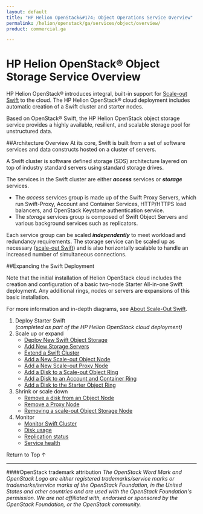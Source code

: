 ```yaml
---
layout: default
title: "HP Helion OpenStack&#174; Object Operations Service Overview"
permalink: /helion/openstack/ga/services/object/overview/
product: commercial.ga

---
```

<!--UNDER REVISION-->

<script>

function PageRefresh {
onLoad="window.refresh"
}

PageRefresh();

</script>

<!--
<p style="font-size: small;"> <a href="/helion/openstack/services/networking/overview/">&#9664; PREV</a> | <a href="/helion/openstack/services/overview/">&#9650; UP</a> | <a href="/helion/openstack/services/orchestration/overview/"> NEXT &#9654</a> </p>-->

# HP Helion OpenStack&#174; Object Storage Service Overview #

<!-- modeled after HP Cloud Networking Getting Started (network.getting.started.md) -->

HP Helion OpenStack&#174; introduces integral, built-in support for [Scale-out Swift](/helion/openstack/ga/services/object/overview/scale-out-swift/) to the cloud.
The HP Helion OpenStack&#174; cloud deployment includes automatic creation of a Swift cluster and starter nodes.

Based on OpenStack&reg; Swift, the HP Helion OpenStack object storage service provides a highly available, resilient, and scalable storage pool for unstructured data.  

##Architecture Overview
At its core, Swift is built from a set of software services and data constructs hosted on a cluster of servers. 

A Swift cluster is software defined storage (SDS) architecture layered on top of industry standard servers using standard storage drives. 

The services in the Swift cluster are either ***access*** services or ***storage*** services.

- The *access* services group is made up of the Swift Proxy Servers, which run Swift-Proxy, Account and Container Services, HTTP/HTTPS load balancers, and OpenStack Keystone authentication service.
- The *storage* services group is composed of Swift Object Servers and various background services such as replicators.  
 
Each service group can be scaled ***independently*** to meet workload and redundancy requirements. The storage service can be scaled up as necessary ([scale-out Swift](/helion/openstack/ga/services/object/overview/scale-out-swift/)) and is also horizontally scalable to handle an increased number of simultaneous connections. 

##Expanding the Swift Deployment

Note that the initial installation of Helion OpenStack cloud includes the creation and configuration of a basic two-node Starter All-in-one Swift deployment. Any additional rings, nodes or servers are expansions of this basic installation.

For more information and in-depth diagrams, see [About Scale-Out Swift](/helion/openstack/ga/services/object/overview/scale-out-swift/).

1. Deploy Starter Swift<br>*(completed as part of the HP Helion OpenStack cloud deployment)*
3. Scale up or expand 
	- [Deploy New Swift Object Storage](/helion/openstack/ga/services/swift/deployment-scale-out/)
	-  [Add New Storage Servers](/helion/openstack/ga/services/swift/provision-nodes)
	-  [Extend a Swift Cluster](/helion/openstack/ga/services/object/swift/expand-cluster/)
	-  [Add a New Scale-out Object Node](/helion/openstack/ga/services/swift/deployment/add-disk-object-node/)
	-  [Add a New Scale-out Proxy Node](/helion/openstack/ga/services/swift/deployment/add-proxy-node/)
	-  [Add a Disk to a Scale-out Object Ring](/helion/openstack/ga/services/swift/deployment/add-disk-scale-out/)
	-  [Add a Disk to an Account and Container Ring](/helion/openstack/ga/services/swift/deployment/add-disk-account-container/)
	-  [Add a Disk to the Starter Object Ring](/helion/openstack/ga/services/swift/deployment/add-disk-starter/)
5. Shrink or scale down
	- [Remove a disk from an Object Node](/helion/openstack/ga/services/swift/deployment/remove-existing-disk/)
	- [Remove a Proxy Node](/helion/openstack/ga/services/swift/deployment/remove-proxy-node/)
	- [Removing a scale-out Object Storage Node](/helion/openstack/ga/services/swift/deployment/remove-scale-out-object-node/)
6. Monitor
	- [Monitor Swift Cluster](/helion/openstack/ga/services/object/swift/Monitor-cluster/)
	- [Disk usage](/helion/openstack/ga/services/object/swift/Monitor-disk/)
	- [Replication status](/helion/openstack/ga/services/object/swift/replica-status/)
	- [Service health](/helion/openstack/ga/services/object/swift/health-check/)

<a href="#top" style="padding:14px 0px 14px 0px; text-decoration: none;"> Return to Top &#8593; </a>

----
####OpenStack trademark attribution
*The OpenStack Word Mark and OpenStack Logo are either registered trademarks/service marks or trademarks/service marks of the OpenStack Foundation, in the United States and other countries and are used with the OpenStack Foundation's permission. We are not affiliated with, endorsed or sponsored by the OpenStack Foundation, or the OpenStack community.*
